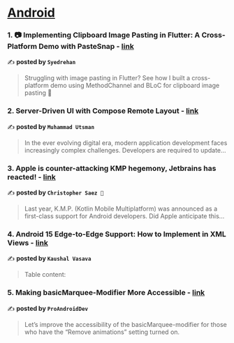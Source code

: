 
<h1><a href=https://medium.com/tag/android/recommended target="_blank" rel="noopener noreferrer">Android</a></h1>
<h3>1. 📷 Implementing Clipboard Image Pasting in Flutter: A Cross-Platform Demo with PasteSnap - <a href="https://medium.com/@syedrehann/implementing-clipboard-image-pasting-in-flutter-a-cross-platform-demo-with-pastesnap-aa1b1e77604d" target="_blank" rel="noopener noreferrer">link</a></h3>

✍️ **posted by `Syedrehan`**

<blockquote>Struggling with image pasting in Flutter? See how I built a cross-platform demo using MethodChannel and BLoC for clipboard image pasting 🚀</blockquote>

<h3>2. Server-Driven UI with Compose Remote Layout - <a href="https://medium.com/@utsmannn/server-driven-ui-with-compose-remote-layout-bdc902d973f8" target="_blank" rel="noopener noreferrer">link</a></h3>

✍️ **posted by `Muhammad Utsman`**

<blockquote>In the ever evolving digital era, modern application development faces increasingly complex challenges. Developers are required to update…</blockquote>

<h3>3. Apple is counter-attacking KMP hegemony, Jetbrains has reacted! - <a href="https://medium.com/@SaezChristopher/apple-is-counter-attacking-kmp-hegemony-jetbrains-has-reacted-1c4a60c2ab3e" target="_blank" rel="noopener noreferrer">link</a></h3>

✍️ **posted by `Christopher Saez 📱`**

<blockquote>Last year, K.M.P. (Kotlin Mobile Multiplatform) was announced as a first-class support for Android developers. Did Apple anticipate this…</blockquote>

<h3>4. Android 15 Edge-to-Edge Support: How to Implement in XML Views - <a href="https://medium.com/@KaushalVasava/android-15-edge-to-edge-support-how-to-implement-in-xml-views-59a65d73f1c9" target="_blank" rel="noopener noreferrer">link</a></h3>

✍️ **posted by `Kaushal Vasava`**

<blockquote>Table content:</blockquote>

<h3>5. Making basicMarquee-Modifier More Accessible - <a href="https://medium.com/proandroiddev/making-basicmarquee-modifier-more-accessible-8b3737307dee" target="_blank" rel="noopener noreferrer">link</a></h3>

✍️ **posted by `ProAndroidDev`**

<blockquote>Let’s improve the accessibility of the basicMarquee-modifier for those who have the “Remove animations” setting turned on.</blockquote>

